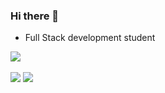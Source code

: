 ### Hi there 👋

- Full Stack development student



<div>
  <img align="top" class="img" src="https://skillicons.dev/icons?i=js,html,css,react,nodejs,java,spring,docker,kotlin,tailwindcss&perline=20">
  <br>
  <br>
  <img align="top" class="img" style="height: auto;" src="https://github-readme-stats.vercel.app/api/top-langs/?username=RhysDevalckeneer2" />
  <img align="top" class="img" style="height: auto;" src="https://github-readme-stats.vercel.app/api?username=RhysDevalckeneer2" />
</div>

<!--
**RhysDevalckeneer2/RhysDevalckeneer2** is a ✨ _special_ ✨ repository because its `README.md` (this file) appears on your GitHub profile.

Here are some ideas to get you started:

- 🔭 I’m currently working on ...
- 🌱 I’m currently learning ...
- 👯 I’m looking to collaborate on ...
- 🤔 I’m looking for help with ...
- 💬 Ask me about ...
- 📫 How to reach me: ...
- 😄 Pronouns: ...
- ⚡ Fun fact: ...
-->
